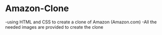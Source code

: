 # Amazon-Clone
-using HTML and CSS to create a clone of Amazon (Amazon.com)
-All the needed images are provided to create the clone
